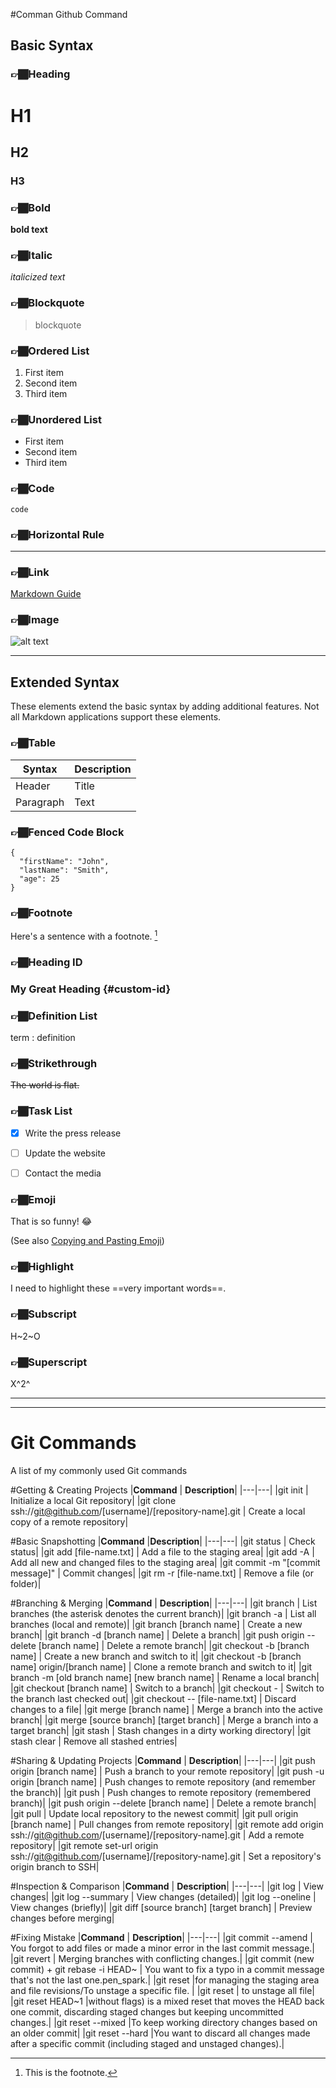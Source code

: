 #Comman Github Command 

## Basic Syntax



### 👉🏾Heading 
# H1
## H2
### H3



### 👉🏾Bold
**bold text**



### 👉🏾Italic
*italicized text*



### 👉🏾Blockquote
> blockquote



### 👉🏾Ordered List
1. First item
2. Second item
3. Third item


### 👉🏾Unordered List
- First item
- Second item
- Third item


### 👉🏾Code 
`code`

### 👉🏾Horizontal Rule
--- 


### 👉🏾Link

[Markdown Guide](https://www.markdownguide.org)


### 👉🏾Image

![alt text](https://www.markdownguide.org/assets/images/tux.png)

-------------------------------------------------------------------------------------------------------------------------------------------------------------------------------------------

## Extended Syntax

These elements extend the basic syntax by adding additional features. Not all Markdown applications support these elements.

### 👉🏾Table

| Syntax | Description |
| ----------- | ----------- |
| Header | Title |
| Paragraph | Text |

### 👉🏾Fenced Code Block

```
{
  "firstName": "John",
  "lastName": "Smith",
  "age": 25
}
```

### 👉🏾Footnote

Here's a sentence with a footnote. [^1]

[^1]: This is the footnote.



### 👉🏾Heading ID

### My Great Heading {#custom-id}


### 👉🏾Definition List

term
: definition


### 👉🏾Strikethrough

~~The world is flat.~~


### 👉🏾Task List

- [x] Write the press release
- [ ] Update the website
- [ ] Contact the media


### 👉🏾Emoji

That is so funny! :joy:

(See also [Copying and Pasting Emoji](https://www.markdownguide.org/extended-syntax/#copying-and-pasting-emoji))


### 👉🏾Highlight

I need to highlight these ==very important words==.


### 👉🏾Subscript

H~2~O


### 👉🏾Superscript

X^2^

 ------------------------------------------------------------------------------------------------------------------------------------------------------------------------------------------
 ------------------------------------------------------------------------------------------------------------------------------------------------------------------------------------------

# Git Commands

A list of my commonly used Git commands


#Getting & Creating Projects
|__Command__	                                                                                     | __Description__|
|---|---|
|git init                                                                                      | Initialize a local Git repository|
|git clone ssh://git@github.com/[username]/[repository-name].git                               |	Create a local copy of a remote repository|


#Basic Snapshotting
|__Command__	                                                                                       |__Description__|
|---|---|
|git status	                                                                                   | Check status|
|git add [file-name.txt]                                                                       | Add a file to the staging area|
|git add -A	                                                                                   | Add all new and changed files to the staging area|
|git commit -m "[commit message]"                                                              |	Commit changes|
|git rm -r [file-name.txt]                                                                     |	Remove a file (or folder)|


#Branching & Merging
|__Command__	                                                                                     | __Description__|
|---|---|
|git branch	                                                                                       | List branches (the asterisk denotes the current branch)|
|git branch -a	                                                                                   | List all branches (local and remote)|
|git branch [branch name]	                                                                         | Create a new branch|
|git branch -d [branch name]	                                                                     | Delete a branch|
|git push origin --delete [branch name]                                                            | Delete a remote branch|
|git checkout -b [branch name]	                                                                   | Create a new branch and switch to it|
|git checkout -b [branch name] origin/[branch name]                                                | Clone a remote branch and switch to it|
|git branch -m [old branch name] [new branch name]	                                               | Rename a local branch|
|git checkout [branch name]                                                                        |	Switch to a branch|
|git checkout -	                                                                                   | Switch to the branch last checked out|
|git checkout -- [file-name.txt]	                                                                 | Discard changes to a file|
|git merge [branch name]	                                                                         | Merge a branch into the active branch|
|git merge [source branch] [target branch]                                                         |	Merge a branch into a target branch|
|git stash                                                                                         |	Stash changes in a dirty working directory|
|git stash clear	                                                                                 | Remove all stashed entries|


#Sharing & Updating Projects
|__Command__	                                                                                |     __Description__|
|---|---|
|git push origin [branch name]                                                                | Push a branch to your remote repository|
|git push -u origin [branch name]                                                             | Push changes to remote repository (and remember the branch)|
|git push                                                                                     | Push changes to remote repository (remembered branch)|
|git push origin --delete [branch name]                                                       | Delete a remote branch|
|git pull                                                                                     | Update local repository to the newest commit|
|git pull origin [branch name]                                                                | Pull changes from remote repository|
|git remote add origin ssh://git@github.com/[username]/[repository-name].git                  | Add a remote repository|
|git remote set-url origin ssh://git@github.com/[username]/[repository-name].git              | Set a repository's origin branch to SSH|


#Inspection & Comparison
|__Command__	                                                                                   |    __Description__|
|---|---|
|git log	                                                                                     | View changes|
|git log --summary                                                                             |	View changes (detailed)|
|git log --oneline                                                                             |	View changes (briefly)|
|git diff [source branch] [target branch]                                                      |	Preview changes before merging|


#Fixing Mistake
|__Command__	                                                                                   |    __Description__|
|---|---|
|git commit --amend	                                                                           | You forgot to add files or made a minor error in the last commit message.|
|git revert <commit>                                                                            |	Merging branches with conflicting changes.|
|git commit (new commit) + git rebase -i HEAD~<n>                                              |	You want to fix a typo in a commit message that's not the last one.pen_spark.|
|git reset <filename>                                                                           |for managing the staging area and file revisions/To unstage a specific file.  |
|git reset                                                                                      | to unstage all file|  
|git reset HEAD~1                                          |without flags) is a mixed reset that moves the HEAD back one commit, discarding staged changes but keeping uncommitted changes.|
|git reset --mixed <commit>                                                                     |To keep working directory changes based on an older commit|
|git reset --hard <commit>                                             |You want to discard all changes made after a specific commit (including staged and unstaged changes).|







